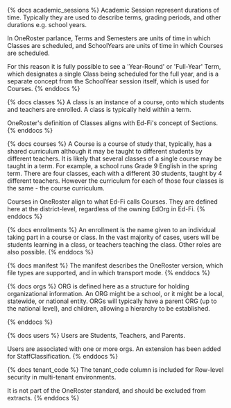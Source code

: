 {% docs academic_sessions %}
Academic Session represent durations of time. Typically they are used to describe terms, grading periods, and other durations e.g. school years. 

In OneRoster parlance, Terms and Semesters are units of time in which Classes
are scheduled, and SchoolYears are units of time in which Courses are scheduled.

For this reason it is fully possible to see a 'Year-Round' or 'Full-Year' Term,
which designates a single Class being scheduled for the full year, and is a 
separate concept from the SchoolYear session itself, which is used for Courses.
{% enddocs %} 

{% docs classes %}
A class is an instance of a course, onto which students and teachers are enrolled. A class is typically held within a term.

OneRoster's definition of Classes aligns with Ed-Fi's concept of Sections.
{% enddocs %} 

{% docs courses %}
A Course is a course of study that, typically, has a shared curriculum although it may be taught to different students by different teachers. It is likely that several classes of a single course may be taught in a term. For example, a school runs Grade 9 English in the spring term. There are four classes, each with a different 30 students, taught by 4 different teachers. However the curriculum for each of those four classes is the same - the course curriculum.

Courses in OneRoster align to what Ed-Fi calls Courses.
They are defined here at the district-level, regardless of the owning EdOrg in 
Ed-Fi.
{% enddocs %} 

{% docs enrollments %}
An enrollment is the name given to an individual taking part in a course or class. In the vast majority of cases, users will be students learning in a class, or teachers teaching the class. Other roles are also possible.
{% enddocs %} 

{% docs manifest %}
The manifest describes the OneRoster version, which file types are supported, and in which transport mode.
{% enddocs %} 

{% docs orgs %}
ORG is defined here as a structure for holding organizational information. An ORG might be a school, or it might be a local, statewide, or national entity. ORGs will typically have a parent ORG (up to the national level), and children, allowing a hierarchy to be established.

{% enddocs %} 

{% docs users %}
Users are Students, Teachers, and Parents.

Users are associated with one or more orgs. An extension has been added for StaffClassification.
{% enddocs %} 

{% docs tenant_code %}
The tenant_code column is included for Row-level security in multi-tenant environments. 

It is not part of the OneRoster standard, and should be excluded from extracts.
{% enddocs %} 